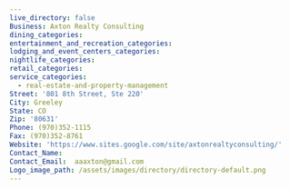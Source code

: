 ```yaml
---
live_directory: false
Business: Axton Realty Consulting
dining_categories:
entertainment_and_recreation_categories:
lodging_and_event_centers_categories:
nightlife_categories:
retail_categories:
service_categories:
  - real-estate-and-property-management
Street: '801 8th Street, Ste 220'
City: Greeley
State: CO
Zip: '80631'
Phone: (970)352-1115
Fax: (970)352-8761
Website: 'https://www.sites.google.com/site/axtonrealtyconsulting/'
Contact_Name:
Contact_Email:  aaaxton@gmail.com
Logo_image_path: /assets/images/directory/directory-default.png
---
```



